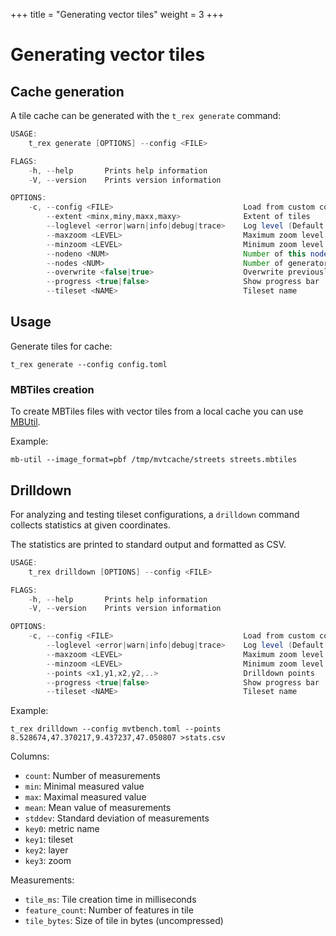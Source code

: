 +++
title = "Generating vector tiles"
weight = 3
+++

Generating vector tiles
=======================

Cache generation
----------------

A tile cache can be generated with the `t_rex generate` command:

```java
USAGE:
    t_rex generate [OPTIONS] --config <FILE>

FLAGS:
    -h, --help       Prints help information
    -V, --version    Prints version information

OPTIONS:
    -c, --config <FILE>                             Load from custom config file
        --extent <minx,miny,maxx,maxy>              Extent of tiles
        --loglevel <error|warn|info|debug|trace>    Log level (Default: info)
        --maxzoom <LEVEL>                           Maximum zoom level
        --minzoom <LEVEL>                           Minimum zoom level
        --nodeno <NUM>                              Number of this nodes (0 <= n < nodes)
        --nodes <NUM>                               Number of generator nodes
        --overwrite <false|true>                    Overwrite previously cached tiles
        --progress <true|false>                     Show progress bar
        --tileset <NAME>                            Tileset name
```

Usage
-----

Generate tiles for cache:

```
t_rex generate --config config.toml
```


### MBTiles creation

To create MBTiles files with vector tiles from a local cache you can use [MBUtil](https://github.com/mapbox/mbutil).

Example:

```
mb-util --image_format=pbf /tmp/mvtcache/streets streets.mbtiles
```


Drilldown
---------

For analyzing and testing tileset configurations, a `drilldown` command collects statistics at given coordinates.

The statistics are printed to standard output and formatted as CSV.

```java
USAGE:
    t_rex drilldown [OPTIONS] --config <FILE>

FLAGS:
    -h, --help       Prints help information
    -V, --version    Prints version information

OPTIONS:
    -c, --config <FILE>                             Load from custom config file
        --loglevel <error|warn|info|debug|trace>    Log level (Default: info)
        --maxzoom <LEVEL>                           Maximum zoom level
        --minzoom <LEVEL>                           Minimum zoom level
        --points <x1,y1,x2,y2,..>                   Drilldown points
        --progress <true|false>                     Show progress bar
        --tileset <NAME>                            Tileset name
```

Example:

```
t_rex drilldown --config mvtbench.toml --points 8.528674,47.370217,9.437237,47.050807 >stats.csv
```


Columns:
- `count`: Number of measurements
- `min`: Minimal measured value
- `max`: Maximal measured value
- `mean`: Mean value of measurements
- `stddev`: Standard deviation of measurements
- `key0`: metric name
- `key1`: tileset
- `key2`: layer
- `key3`: zoom

Measurements:
- `tile_ms`: Tile creation time in milliseconds
- `feature_count`: Number of features in tile
- `tile_bytes`: Size of tile in bytes (uncompressed)
